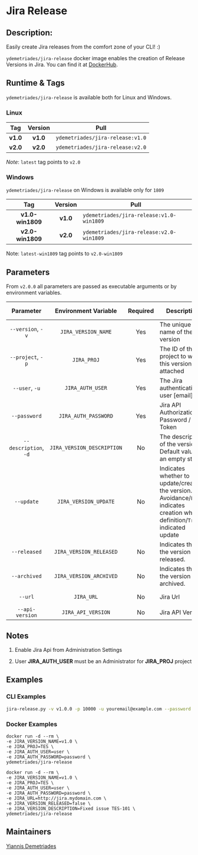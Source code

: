 # Jira Release

## Description:

Easily create Jira releases from the comfort zone of your CLI! :)

`ydemetriades/jira-release` docker image enables the creation of Release Versions in Jira.
You can find it at [DockerHub](https://hub.docker.com/repository/docker/ydemetriades/ydemetriades/jira-release).

## Runtime & Tags

`ydemetriades/jira-release` is available both for Linux and Windows.

### Linux

|Tag|Version|Pull|
|:-:|:-----:|----|
|__v1.0__|__v1.0__|`ydemetriades/jira-release:v1.0`|
|__v2.0__|__v2.0__|`ydemetriades/jira-release:v2.0`|

_Note_: `latest` tag points to `v2.0`

### Windows

`ydemetriades/jira-release` on Windows is available only for `1809`

|Tag|Version|Pull|
|:-:|:-----:|----|
|__v1.0-win1809__|__v1.0__|`ydemetriades/jira-release:v1.0-win1809`|
|__v2.0-win1809__|__v2.0__|`ydemetriades/jira-release:v2.0-win1809`|

Note: `latest-win1809` tag points to `v2.0-win1809`

## Parameters

From `v2.0.0` all parameters are passed as executable arguments or by environment variables.

|Parameter|Environment Variable|Required|Description|Default Value|Available Options|Example|
|:--:|:------:|:------:|-----------|:-------------:|:-----------------:|-------|
|`--version`, `-v`|`JIRA_VERSION_NAME`|Yes|The unique name of the version|-|-|-v v1.0|
|`--project`, `-p`|`JIRA_PROJ`|Yes|The ID of the project to which this version is attached|-|-|-p 10000|
|`--user`, `-u`|`JIRA_AUTH_USER`|Yes|The Jira authentication user [email]|-|-|-u user|
|`--password`|`JIRA_AUTH_PASSWORD`|Yes|Jira API Authorization Password / API Token|-|-|--password 12345|
|`--description`, `-d`|`JIRA_VERSION_DESCRIPTION`|No|The description of the version. Default value is an empty string.|-|-|-d "My awesome version description!"|
|`--update`|`JIRA_VERSION_UPDATE`|No|Indicates whether to update/create the version. Avoidance/`False` indicates creation where definition/`True` indicated update|-|-|-|
|`--released`|`JIRA_VERSION_RELEASED`|No|Indicates that the version is released.|-|-|--released|
|`--archived`|`JIRA_VERSION_ARCHIVED`|No|Indicates that the version is archived.|-|-|--archived|
|`--url`|`JIRA_URL`|No|Jira Url|https://jira.org|-|--url https://jira.mydomain.com|
|`--api-version`|`JIRA_API_VERSION`|No|Jira API Version|__3__|[2, 3]|--api-version 3|

## Notes

1. Enable Jira Api from Administration Settings

2. User __JIRA_AUTH_USER__ must be an Administrator for __JIRA_PROJ__ project

## Examples

### CLI Examples

```bash
jira-release.py -v v1.0.0 -p 10000 -u youremail@example.com --password 'YOUR_API_TOKEN'
```

### Docker Examples

```
docker run -d --rm \ 
-e JIRA_VERSION_NAME=v1.0 \
-e JIRA_PROJ=TES \
-e JIRA_AUTH_USER=user \
-e JIRA_AUTH_PASSWORD=password \
ydemetriades/jira-release
```

```
docker run -d --rm \ 
-e JIRA_VERSION_NAME=v1.0 \
-e JIRA_PROJ=TES \
-e JIRA_AUTH_USER=user \
-e JIRA_AUTH_PASSWORD=password \
-e JIRA_URL=http://jira.mydomain.com \
-e JIRA_VERSION_RELEASED=false \
-e JIRA_VERSION_DESCRIPTION=Fixed issue TES-101 \
ydemetriades/jira-release
```

## Maintainers


[Yiannis Demetriades](https://github.com/ydemetriades)
